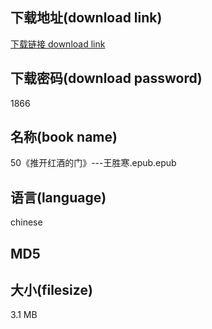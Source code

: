 ## 下载地址(download link)
[下载链接 download link](https://tutu365.netlify.app/?s=50%E3%80%8A%E6%8E%A8%E5%BC%80%E7%BA%A2%E9%85%92%E7%9A%84%E9%97%A8%E3%80%8B---%E7%8E%8B%E8%83%9C%E5%AF%92.epub)

## 下载密码(download password)
1866

## 名称(book name)
50《推开红酒的门》---王胜寒.epub.epub

## 语言(language)
chinese

## MD5


## 大小(filesize)
3.1 MB
